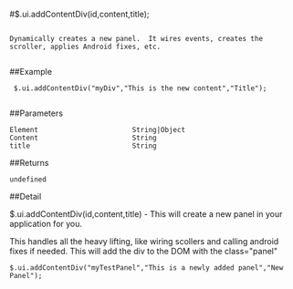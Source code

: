 #$.ui.addContentDiv(id,content,title);

```

Dynamically creates a new panel.  It wires events, creates the scroller, applies Android fixes, etc.
 
```

##Example

```
 $.ui.addContentDiv("myDiv","This is the new content","Title");
 
```


##Parameters

```
Element                       String|Object
Content                       String
title                         String

```

##Returns

```
undefined
```

##Detail

$.ui.addContentDiv(id,content,title) - This will create a new panel in your application for you.

This handles all the heavy lifting, like wiring scollers and calling android fixes if needed.  This will add the div to the DOM with the class="panel"


```
$.ui.addContentDiv("myTestPanel","This is a newly added panel","New Panel");
```
